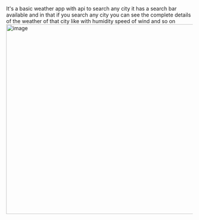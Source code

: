 It's a basic weather app with api to search any city it has a search bar available and in that if you search  any city you can see the complete details of the weather of that city like with humidity
speed of wind and so on 
<img width="512" height="512" alt="image" src="https://github.com/user-attachments/assets/cbd6b01a-50ce-45d2-86ee-b37de1631d28" />
